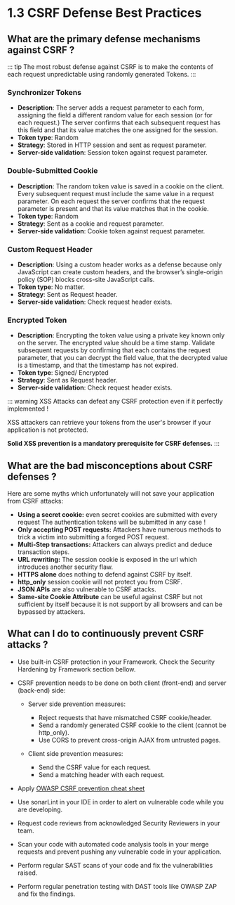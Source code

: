 # 1.3 CSRF Defense Best Practices

## What are the primary defense mechanisms against CSRF ?

::: tip
The most robust defense against CSRF is to make the contents of each request unpredictable using randomly generated Tokens.
:::

### Synchronizer Tokens

- **Description**: The server adds a request parameter to each form, assigning the field a different random value for each session (or for each request.) The server confirms that each subsequent request has this field and that its value matches the one assigned for the session.
- **Token type**: Random
- **Strategy**: Stored in HTTP session and sent as request parameter.
- **Server-side validation**: Session token against request parameter.

### Double-Submitted Cookie

- **Description**: The random token value is saved in a cookie on the client. Every subsequent request must include the same value in a request parameter. On each request the server confirms that the request parameter is present and that its value matches that in the cookie.
- **Token type**: Random
- **Strategy**: Sent as a cookie and request parameter.
- **Server-side validation**: Cookie token against request parameter.

### Custom Request Header

- **Description**: Using a custom header works as a defense because only JavaScript can create custom headers, and the browser’s single-origin policy (SOP) blocks cross-site JavaScript calls.
- **Token type**: No matter.
- **Strategy**: Sent as Request header.
- **Server-side validation**: Check request header exists.

### Encrypted Token

- **Description**: Encrypting the token value using a private key known only on the server. The encrypted value should be a time stamp. Validate subsequent requests by confirming that each contains the request parameter, that you can decrypt the field value, that the decrypted value is a timestamp, and that the timestamp has not expired.
- **Token type**: Signed/ Encrypted
- **Strategy**: Sent as Request header.
- **Server-side validation**: Check request header exists.

::: warning
XSS Attacks can defeat any CSRF protection even if it perfectly implemented !

XSS attackers can retrieve your tokens from the user's browser if your application is not protected.

**Solid XSS prevention is a mandatory prerequisite for CSRF defenses.**
:::

## What are the bad misconceptions about CSRF defenses ?

Here are some myths which unfortunately will not save your application from CSRF attacks:

- **Using a secret cookie:** even secret cookies are submitted with every request The authentication tokens will be submitted in any case !
- **Only accepting POST requests:** Attackers have numerous methods to trick a victim into submitting a forged POST request.
- **Multi-Step transactions:** Attackers can always predict and deduce transaction steps.
- **URL rewriting:** The session cookie is exposed in the url which introduces another security flaw.
- **HTTPS alone** does nothing to defend against CSRF by itself.
- **http_only** session cookie will not protect you from CSRF.
- **JSON APIs** are also vulnerable to CSRF attacks.
- **Same-site Cookie Attribute** can be useful against CSRF but not sufficient by itself because it is not support by all browsers and can be bypassed by attackers.

## What can I do to continuously prevent CSRF attacks ?

- Use built-in CSRF protection in your Framework. Check the Security Hardening by Framework section bellow.
- CSRF prevention needs to be done on both client (front-end) and server (back-end) side:
  
  - Server side prevention measures:
    
    - Reject requests that have mismatched CSRF cookie/header.
    - Send a randomly generated CSRF cookie to the client (cannot be http_only).
    - Use CORS to prevent cross-origin AJAX from untrusted pages.
   
  - Client side prevention measures: 
 
    - Send the CSRF value for each request.
    - Send a matching header with each request.
  
- Apply [OWASP CSRF prevention cheat sheet](https://cheatsheetseries.owasp.org/cheatsheets/Cross-Site_Request_Forgery_Prevention_Cheat_Sheet.html)
  
- Use sonarLint in your IDE in order to alert on vulnerable code while you are developing. 
  
- Request code reviews from acknowledged Security Reviewers in your team.
  
- Scan your code with automated code analysis tools in your merge requests and prevent pushing any vulnerable code in your application.
  
- Perform regular SAST scans of your code and fix the vulnerabilities raised.
  
- Perform regular penetration testing with DAST tools like OWASP ZAP and fix the findings.
